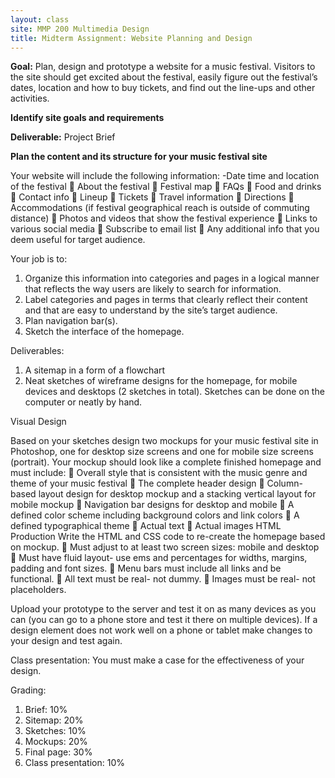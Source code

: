 ```yaml
---
layout: class
site: MMP 200 Multimedia Design
title: Midterm Assignment: Website Planning and Design
---
```


**Goal:** Plan, design and prototype a website for a music festival. Visitors to the site should get excited about the festival, easily figure out the festival’s dates, location and how to buy tickets, and find out the line-ups and other activities.

**Identify site goals and requirements**

**Deliverable:** Project Brief

**Plan the content and its structure for your music festival site**

Your website will include the following information:
-Date time and location of the festival
	About the festival
	Festival map
	FAQs
	Food and drinks
	Contact info
	Lineup
	Tickets
	Travel information
	Directions
	Accommodations (if festival geographical reach is outside of commuting distance)
	Photos and videos that show the festival experience
	Links to various social media
	Subscribe to email list
	Any additional info that you deem useful for target audience.

Your job is to:
1.	Organize this information into categories and pages in a logical manner that reflects the way users are likely to search for information.
2.	Label categories and pages in terms that clearly reflect their content and that are easy to understand by the site’s target audience.
3.	Plan navigation bar(s).
4.	Sketch the interface of the homepage.

Deliverables:
1.	A sitemap in a form of a flowchart
2.	Neat sketches of wireframe designs for the homepage, for mobile devices and desktops (2 sketches in total). Sketches can be done on the computer or neatly by hand.

Visual Design

Based on your sketches design two mockups for your music festival site in Photoshop, one for desktop size screens and one for mobile size screens (portrait). Your mockup should look like a complete finished homepage and must include:
	Overall style that is consistent with the music genre and theme of your music festival
	The complete header design
	Column-based layout design for desktop mockup and a stacking vertical layout for mobile mockup
	Navigation bar designs for desktop and mobile
	A defined color scheme including background colors and link colors
	A defined typographical theme
	Actual text
	Actual images
HTML Production
Write the HTML and CSS code to re-create the homepage based on mockup.
	Must adjust to at least two screen sizes: mobile and desktop
	Must have fluid layout- use ems and percentages for widths, margins, padding and font sizes.
	Menu bars must include all links and be functional.
	All text must be real- not dummy. 
	Images must be real- not placeholders.

Upload your prototype to the server and test it on as many devices as you can (you can go to a phone store and test it there on multiple devices). If a design element does not work well on a phone or tablet make changes to your design and test again.


Class presentation: You must make a case for the effectiveness of your design.

Grading:
1.	Brief: 10%
2.	Sitemap: 20%
3.	Sketches: 10%
4.	Mockups: 20%
5.	Final page: 30%
6.	Class presentation: 10%
